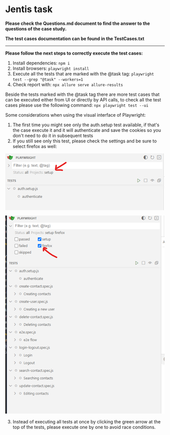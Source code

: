 # Jentis task
**Please check the Questions.md document to find the answer to the questions of the case study.**

**The test cases documentation can be found in the TestCases.txt**


----

**Please follow the next steps to correctly execute the test cases:**

1) Install dependencies: `npm i`
2) Install browsers: `playwright install`
3) Execute all the tests that are marked with the @task tag: `playwright test --grep "@task" --workers=1`
4) Check report with: `npx allure serve allure-results`

Beside the tests marked with the @task tag there are more test cases that can be executed either from UI or directly by API calls, to check all the test cases please use the following command: `npx playwright test --ui`

Some considerations when using the visual interface of Playwright:

1) The first time you might see only the auth.setup test available, if that's the case execute it and it will authenticate and save the cookies so you don't need to do it in subsequent tests
2) If you still see only this test, please check the settings and be sure to select firefox as well:

![setup screenshott](setup.png)

![firefox screenshot](firefox.png)

3) Instead of executing all tests at once by clicking the green arrow at the top of the tests, please execute one by one to avoid race conditions.